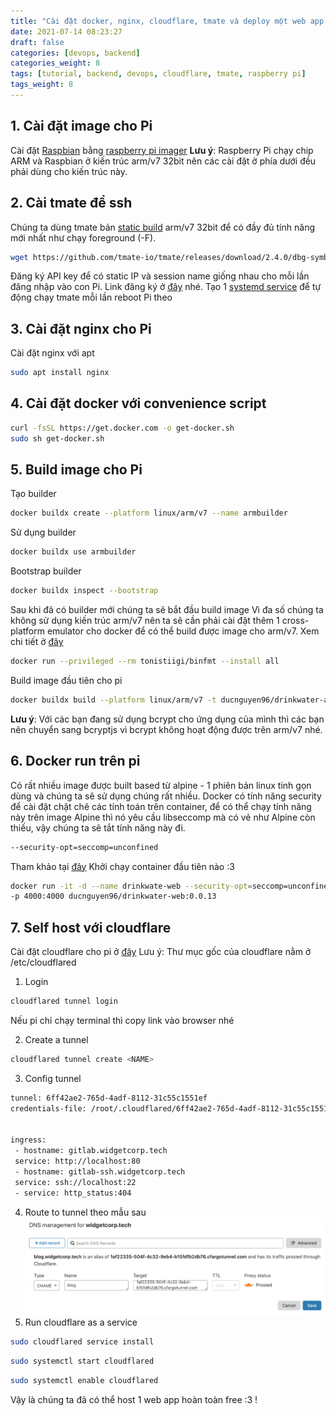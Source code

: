 ```yaml
---
title: "Cài đặt docker, nginx, cloudflare, tmate và deploy một web app hoàn toàn free trên raspberry pi"
date: 2021-07-14 08:23:27
draft: false
categories: [devops, backend]
categories_weight: 8
tags: [tutorial, backend, devops, cloudflare, tmate, raspberry pi]
tags_weight: 8
---
```


## 1. Cài đặt image cho Pi
Cài đặt [Raspbian](https://en.wikipedia.org/wiki/Raspberry_Pi_OS) bằng [raspberry pi imager](https://www.raspberrypi.org/software/)
**Lưu ý**: Raspberry Pi chạy chip ARM và Raspbian ở kiến trúc arm/v7 32bit nên các cài đặt ở phía dưới đều phải dùng cho kiến trúc này.

## 2. Cài tmate để ssh
Chúng ta dùng tmate bản [static build](https://github.com/tmate-io/tmate/releases/tag/2.4.0) arm/v7 32bit để có đầy đủ tính năng mới nhất như chạy foreground (-F).
```sh
wget https://github.com/tmate-io/tmate/releases/download/2.4.0/dbg-symbols-tmate-2.4.0-static-linux-arm32v7.tar.xz
```
Đăng ký API key để có static IP và session name giống nhau cho mỗi lần đăng nhập vào con Pi.
Link đăng ký ở [đây](https://tmate.io/#named_sessions) nhé.
Tạo 1 [systemd service](https://github.com/tmate-io/tmate/issues/198) để tự động chạy tmate mỗi lần reboot Pi theo

## 3. Cài đặt nginx cho Pi
Cài đặt nginx với apt
```sh
sudo apt install nginx
```

## 4. Cài đặt docker với convenience script
```sh
curl -fsSL https://get.docker.com -o get-docker.sh
sudo sh get-docker.sh
```

## 5. Build image cho Pi
Tạo builder
```sh
docker buildx create --platform linux/arm/v7 --name armbuilder
```
Sử dụng builder
```sh
docker buildx use armbuilder
```
Bootstrap builder
```sh
docker buildx inspect --bootstrap
```
Sau khi đã có builder mới chúng ta sẽ bắt  đầu build image
Vì đa số chúng ta không sử dụng kiến trúc arm/v7 nên ta sẽ cần phải cài đặt thêm 1 cross-platform emulator cho docker để có thể build được image cho arm/v7. Xem chi tiết ở [đây](https://github.com/tonistiigi/binfmt#installing-emulators)
```sh
docker run --privileged --rm tonistiigi/binfmt --install all
```
Build image đầu tiên cho pi
```sh
docker buildx build --platform linux/arm/v7 -t ducnguyen96/drinkwater-api:0.0.13 --push .
```
**Lưu ý**: Với các bạn đang sử dụng bcrypt cho ứng dụng của mình thì các bạn nên chuyển sang bcryptjs vì bcrypt không hoạt động được trên arm/v7 nhé.
## 6. Docker run trên pi
Có rất nhiều image được built based từ alpine - 1 phiên bản linux tinh gọn dùng và chúng ta sẽ sử dụng chúng rất nhiều. Docker có tính năng security để cài đặt chặt chẽ các tính toán trên container,  để có thể chạy tính năng này trên image Alpine thì nó yêu cầu libseccomp mà có vẻ như Alpine còn thiếu, vậy chúng ta sẽ tắt tính năng này đi.
```sh
--security-opt=seccomp=unconfined
```
Tham khảo tại [đây](https://www.gitmemory.com/issue/Koenkk/zigbee2mqtt/7662/852985841)
Khởi chạy container đầu tiên nào :3

```sh
docker run -it -d --name drinkwate-web --security-opt=seccomp=unconfined 
-p 4000:4000 ducnguyen96/drinkwater-web:0.0.13
```

## 7. Self host với cloudflare
Cài đặt cloudflare cho pi ở [đây](https://docs.pi-hole.net/guides/dns/cloudflared/#armhf-architecture-32-bit-raspberry-pi)
Lưu ý: Thư mục gốc của cloudflare nằm ở /etc/cloudflared
  1. Login
```sh
cloudflared tunnel login
```
Nếu pi chỉ chạy terminal thì copy link vào browser nhé

  2. Create a tunnel
```sh
cloudflared tunnel create <NAME>
```
  3. Config tunnel
```sh
tunnel: 6ff42ae2-765d-4adf-8112-31c55c1551ef
credentials-file: /root/.cloudflared/6ff42ae2-765d-4adf-8112-31c55c1551ef.js


ingress: 
 - hostname: gitlab.widgetcorp.tech
 service: http://localhost:80
 - hostname: gitlab-ssh.widgetcorp.tech
 service: ssh://localhost:22
 - service: http_status:404
```
  4. Route to tunnel theo mẫu sau
  ![dns-record](/images/dns-record.png)
  5. Run cloudflare as a service
```sh
sudo cloudflared service install
```
```sh
sudo systemctl start cloudflared
```
```sh
sudo systemctl enable cloudflared
```
Vậy là  chúng ta đã có thể host 1 web app hoàn toàn free :3 !
